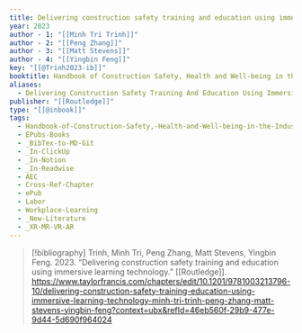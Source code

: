 ```yaml
---
title: Delivering construction safety training and education using immersive learning technology
year: 2023
author - 1: "[[Minh Tri Trinh]]"
author - 2: "[[Peng Zhang]]"
author - 3: "[[Matt Stevens]]"
author - 4: "[[Yingbin Feng]]"
key: "[[@Trinh2023-ib]]"
booktitle: Handbook of Construction Safety, Health and Well-being in the Industry 4.0 Era
aliases:
  - Delivering Construction Safety Training And Education Using Immersive Learning Technology
publisher: "[[Routledge]]"
type: "[[@inbook]]"
tags:
  - Handbook-of-Construction-Safety,-Health-and-Well-being-in-the-Industry-4-Era
  - EPubs-Books
  - _BibTex-to-MD-Git
  - _In-ClickUp
  - _In-Notion
  - _In-Readwise
  - AEC
  - Cross-Ref-Chapter
  - ePub
  - Labor
  - Workplace-Learning
  - _New-Literature
  - _XR-MR-VR-AR
---
```


> [!bibliography]
> Trinh, Minh Tri, Peng Zhang, Matt Stevens, Yingbin Feng. 2023. “Delivering construction safety training and education using immersive learning technology.” [[Routledge]]. https://www.taylorfrancis.com/chapters/edit/10.1201/9781003213796-10/delivering-construction-safety-training-education-using-immersive-learning-technology-minh-tri-trinh-peng-zhang-matt-stevens-yingbin-feng?context=ubx&refId=46eb560f-29b9-477e-9d44-5d690f964024